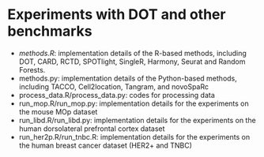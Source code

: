 # Experiments with DOT and other benchmarks

* _methods.R_: implementation details of the R-based methods, including DOT, CARD, RCTD, SPOTlight, SingleR, Harmony, Seurat and Random Forests.
* methods.py: implementation details of the Python-based methods, including TACCO, Cell2location, Tangram, and novoSpaRc
* process_data.R/process_data.py: codes for processing data
* run_mop.R/run_mop.py: implementation details for the experiments on the mouse MOp dataset
* run_libd.R/run_libd.py: implementation details for the experiments on the human dorsolateral prefrontal cortex dataset
* run_her2p.R/run_tnbc.R: implementation details for the experiments on the human breast cancer dataset (HER2+ and TNBC)
